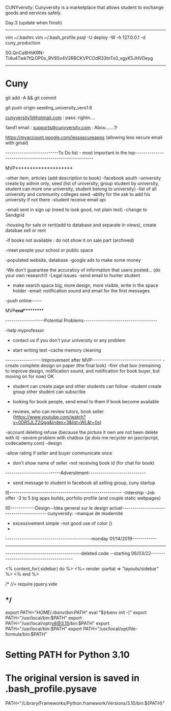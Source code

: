 CUNYversity: Cunyversity is a marketplace that allows student to exchange goods and services safely.

Day:3 (update when finish)

-----------------------------------------
vim ~/.bashrc
vim ~/.bash_profile
psql -U deploy -W -h 127.0.0.1 -d cuny_production

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
 

--------------------------------------------------

# Cuny 

git add -A && git commit

git push origin seeding_university_vers1.8

cunyversity1@hotmail.com : pass: rightn....


1and1 email : supports@cunyversity.com : Abou.......1!

https://myaccount.google.com/lesssecureapps (allowing less secure email with gmail)
 
 
 --------------------------To Do list - most important in the top---------------------------------------------------------   

MVP********************

-other item, articles (add description to book)
-facebook aouth
-university create by admin only, seed (list of university, group student by university, student can more one university, student belong to university)
-list of all university and community colleges seed
-ablity for the ask to add his university if not there
-student receive email api

-email sent in sign up (need to look good, not plain text)
-change to Sendgrid

-housing for sale or rent(add to database and separate in views), create databae sell or rent

-if books not available : do not show it on sale part (archived)

-meet people your school or public space 

-populated website, database
-google ads to make some money

-We don't guarantee the accuraticy of information that users posted... (do your own research!)
-Legal issues
-send email to hunter student
- make search space big, more design, more visible, write in the space holder
-email: notification sound and email for the first messages

-push online-----


MVP*****end**************



-------------------Potential Problems------------------------------------

-help myprofessor
- contact us if you don't your university or any problem 




- start writing test
-cache memory cleaning


------------------Improvement after MVP----------------------------------
-create complete design on paper (the final look)
-finir chat box (remaining to improve design, notification sound, and 
 notification for book buyer, but moving on for now)   OK
- student can create page and other students can follow
-student create group other student can subscribe

- looking for book people, send email to them if book become available
- reviews, who can review tutors, book seller (https://www.youtube.com/watch?v=0DR5JLZ2Qgg&index=3&list=WL&t=0s)


-account deleting refuse (because the picture it own are not been delete with it)
-severe problem with chatbox (je dois me recycler en jascripcript, codecademy.com)
 -design
 
 -allow rating if seller and buyer communicate once
 - don't show name of seller
 -not receiving book id (for chat for book)


---------------------------Adversitment----------------------------

- send message to student in facebook  all selling group, cuny startup



II)-------------------------------------------------------
-Intership
-Job offer
-3 to 5 big apps builds, porfolio profile (and couple static webpages)


III)------------Design--Idea general sur le design actuel-----------------------------------------
cunyversity: 
-manque de modernité
- excessivement simple
-not good use of color ()
-



------------------------------------------monday 01/14/2019------------

---------------------------------------------------------------------------------------------------------------------

























 -------------------------------------deleted code --starting 06/03/22----------------------------------------

<% content_for(:sidebar) do %>
  <%= render :partial => "layouts/sidebar" %>
<% end %>




 /*
//= require jquery.vide

*/
----------------

export PATH="$HOME/.rbenv/bin:$PATH"
eval "$(rbenv init -)"
export PATH="/usr/local/bin:$PATH"
export PATH="/usr/local/opt/v8@3.15/bin:$PATH"
export PATH="/usr/local/bin:$PATH"
export PATH="/usr/local/opt/file-formula/bin:$PATH"

# Setting PATH for Python 3.10
# The original version is saved in .bash_profile.pysave
PATH="/Library/Frameworks/Python.framework/Versions/3.10/bin:${PATH}"



